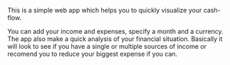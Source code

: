 This is a simple web app which helps you to quickly visualize your cash-flow.

You can add your income and expenses, specify a month and a currency. The app also make a quick analysis of your financial situation. Basically it will look to see if you have a single or multiple sources of income or recomend you to reduce your biggest expense if you can.